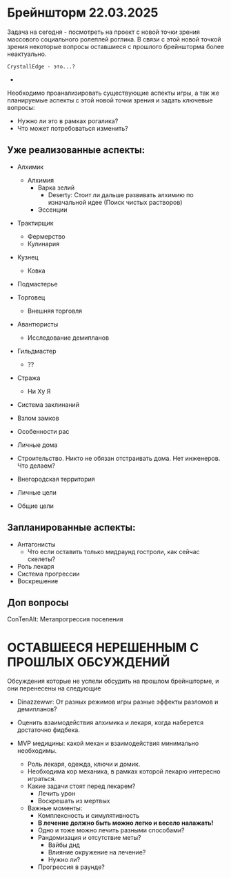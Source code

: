 # Брейншторм 22.03.2025

Задача на сегодня - посмотреть на проект с новой точки зрения массового социального ролеплей роглика.
В связи с этой новой точкой зрения некоторые вопросы оставшиеся с прошлого брейншторма более неактуально.

```
CrystallEdge - это...?
```
- 


Необходимо проанализировать существующие аспекты игры, а так же планируемые аспекты с этой новой точки зрения и задать ключевые вопросы:
- Нужно ли это в рамках рогалика?
- Что может потребоваться изменить?

## Уже реализованные аспекты:
- Алхимик
  - Алхимия
    - Варка зелий
      - Deserty: Стоит ли дальше развивать алхимию по изначальной идее (Поиск чистых растворов)
    - Эссенции
- Трактирщик
  - Фермерство
  - Кулинария
- Кузнец
  - Ковка
- Подмастерье
- Торговец
  - Внешняя торговля
- Авантюристы
  - Исследование демипланов
- Гильдмастер
  - ??
- Стража
  - Ни Ху Я

- Система заклинаний
- Взлом замков
- Особенности рас
- Личные дома
- Строительство. Никто не обязан отстраивать дома. Нет инженеров. Что делаем?
- Внегородская территория
- Личные цели
- Общие цели

## Запланированные аспекты:
- Антагонисты
  - Что если оставить только мидраунд гостроли, как сейчас скелеты?
- Роль лекаря
- Система прогрессии
- Воскрешение

## Доп вопросы
ConTenAlt: Метапрогрессия поселения




# ОСТАВШЕЕСЯ НЕРЕШЕННЫМ С ПРОШЛЫХ ОБСУЖДЕНИЙ
Обсуждения которые не успели обсудить на прошлом брейншторме, и они перенесены на следующие

- Dinazzewwr: От разных режимов игры разные эффекты разломов и демипланов?
- Оценить взаимодействия алхимика и лекаря, когда наберется достаточно фидбека.

- MVP медицины: какой механ и взаимодействия минимально необходимы.
  - Роль лекаря, одежда, ключи и домик.
  - Необходима кор механика, в рамках которой лекарю интересно играться.
  - Какие задачи стоят перед лекарем?
    - Лечить урон
    - Воскрешать из мертвых
  - Важные моменты:
    - Комплексность и симулятивность
    - **В лечение должно быть можно легко и весело налажать!**
    - Одно и тоже можно лечить разными способами?
    - Рандомизация и отсутствие меты?
      - Вайбы днд
      - Влияние окружение на лечение?
      - Нужно ли?
    - Прогрессия в раунде?
